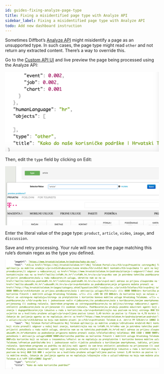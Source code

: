 ```yaml
---
id: guides-fixing-analyze-page-type
title: Fixing a misidentified page type with Analyze API
sidebar_label: Fixing a misidentified page type with Analyze API
todo: Add new dashboard instruction
---
```


Sometimes Diffbot’s [Analyze API](api-basics-analyze) might misidentify a page as an unsupported type. In such cases, the page type might read `other` and not return any extracted content. There’s a way to override this.

Go to the [Custom API UI](https://diffbot.com/dev/customize) and live preview the page being processed using the Analyze API:

![](/img/Screen-Shot-2018-10-28-at-02.50.24.png)

Then, edit the `type` field by clicking on Edit:

![](/img/Screen-Shot-2018-10-28-at-02.51.43.png)

Enter the literal value of the page type: `product`, `article`, `video`, `image`, and `discussion`.

Save and retry processing. Your rule will now see the page matching this rule’s domain regex as the type you defined.

![](/img/Screen-Shot-2018-10-28-at-02.53.02.png)
